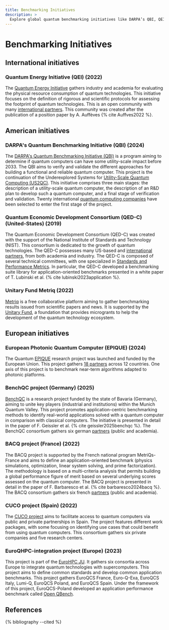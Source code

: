 ```yaml
---
title: Benchmarking Initiatives
description: >
  Explore global quantum benchmarking initiatives like DARPA’s QBI, QEI, QED-C, BenchQC, BACQ & others advancing utility-scale quantum computing.
---
```


# Benchmarking Initiatives

## International initiatives

<div id="quantum-energy-initiative"></div>

### Quantum Energy Initiative (QEI) (2022)

The <a href="https://quantum-energy-initiative.org/" target="_blank">Quantum Energy Initiative</a> gathers industry and academia for evaluating the physical resource consumption of quantum technologies. This initiative focuses on the definition of rigorous and scientific protocols for assessing the footprint of quantum technologies. This is an open community with many <a href="https://quantum-energy-initiative.org/partners/" target="_blank">international partners</a>. This community was created after the publication of a position paper by A. Auffèves {% cite Auffves2022 %}.

## American initiatives

<div id="darpa-qbi"></div>

### DARPA's Quantum Benchmarking Initiative (QBI) (2024)

The <a href="https://www.darpa.mil/research/programs/quantum-benchmarking-initiative" target="_blank">DARPA's Quantum Benchmarking Initiative (QBI)</a> is a program aiming to determine if quantum computers can have some utility-scale impact before 2033. The QBI aims to verify and validate the different approaches for building a functional and reliable quantum computer. This project is the continuation of the Underexplored Systems for <a href="https://www.darpa.mil/research/programs/underexplored-systems-for-utility-scale-quantum-computing" target="_blank">Utility-Scale Quantum Computing (US2QC)</a>. This initiative comprises three main stages: the description of a utility-scale quantum computer, the description of an R&D plan to develop such a quantum computer, and a final stage of verification and validation. Twenty international <a href="https://www.darpa.mil/news/2025/companies-targeting-quantum-computers" target="_blank">quantum computing companies</a> have been selected to enter the first stage of the project.

<div id="qed-c"></div>

### Quantum Economic Development Consortium (QED-C) (United-States) (2019)
 
The Quantum Economic Development Consortium (QED-C) was created with the support of the National Institute of Standards and Technology (NIST). This consortium is dedicated to the growth of quantum technologies. The QED-C possesses many US-based and <a href="https://quantumconsortium.org/members/" target="_blank">international partners</a>, from both academia and industry. The QED-C is composed of several technical committees, with one specialized in <a href="https://quantumconsortium.org/tac/standards/" target="_blank">Standards and Performance Metrics</a>. In particular, the QED-C developed a benchmarking suite library for application-oriented benchmarks presented in a white paper of T. Lubinski et al. {% cite lubinski2023application %}.

<div id="metriq"></div>

### Unitary Fund Metriq (2022)

<a href="https://metriq.info/About" target="_blank">Metriq</a> is a free collaborative platform aiming to gather benchmarking results issued from scientific papers and news. It is supported by the <a href="https://unitary.foundation" target="_blank">Unitary Fund</a >, a foundation that provides microgrants to help the development of the quantum technology ecosystem.

## European initiatives

<div id="epique"></div>

### European Photonic Quantum Computer (EPIQUE) (2024)

The Quantum <a href="https://www.quantumepique.eu/" target="_blank">EPIQUE</a> research project was launched and funded by the European Union. This project gathers <a href="https://www.quantumepique.eu/partners" target="_blank">18 partners</a> across 12 countries. One axis of this project is to benchmark near-term algorithms adapted to photonic platforms.

<div id="benchqc"></div>

### BenchQC project (Germany) (2025)

<a href="https://www.iks.fraunhofer.de/en/projects/bench-qc-application-driven-benchmarking-of-quantum-computers.html" target="_blank">BenchQC</a> is a research project funded by the state of Bavaria (Germany), aiming to unite key players (industrial and institutions) within the Munich Quantum Valley. This project promotes application-centric benchmarking methods to identify real-world applications solved with a quantum computer in comparison with classical computers. The initiative is presented in detail in the paper of F. Geissler et al. {% cite geissler2025benchqc %}. The BenchQC consortium gathers six german <a href="https://www.iks.fraunhofer.de/en/projects/bench-qc-application-driven-benchmarking-of-quantum-computers.html" target="_blank">partners</a> (public and academia).

<div id="bacq"></div>

### BACQ project (France) (2022)

The BACQ project is supported by the French national program MetriQs-France and aims to define an application-oriented benchmark (physics simulations, optimization, linear system solving, and prime factorization). The methodology is based on a multi-criteria analysis that permits building a global performance figure of merit based on several underlying scores assessed on the quantum computer. The BACQ project is presented in detail in the paper of F. Barbaresco et al. {% cite barbaresco2024bacq %}. The BACQ consortium gathers six french <a href="https://eviden.com/solutions/quantum-computing/benchmarks-for-application-centric-quantum-computing/" target="_blank">partners</a> (public and academia).

<div id="cuco"></div>

### CUCO project (Spain) (2022)

The <a href="https://www.cuco.tech/" target="_blank">CUCO project</a> aims to facilitate access to quantum computers via public and private partnerships in Spain. The project features different work packages, with some focusing on identifying use cases that could benefit from using quantum computers. This consortium gathers six private companies and five research centers.

<div id="euroqhpc"></div>

### EuroQHPC-integration project (Europe) (2023)

This project is part of the <a href="https://eurohpc-ju.europa.eu/index_en" target="_blank">EuroHPC JU</a>. It gathers six consortia across Europe to integrate quantum technologies with supercomputers. This project aims to define common standards and develop common application benchmarks. This project gathers EuroQCS France, Euro-Q-Exa, EuroQCS Italy, Lumi-Q, EuroQCS Poland, and EuroQCS Spain. Under the framework of this project, EuroQCS-Poland developed an application performance benchmark called <a href="https://quantum.psnc.pl/en/openqbench/" target="_blank">Open QBench</a>.

<!-- Dutsch TNO ? Développement du Quantum Application Score (QuAS) -->
<!-- Qsolid ? -> A voir  https://www.q-solid.de/ -->
<!-- https://sagroups.ieee.org/7131/ -->

## References
{% bibliography --cited %}